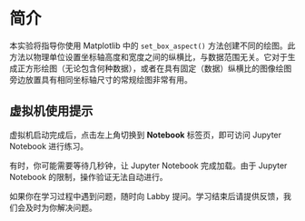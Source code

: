 # 简介

本实验将指导你使用 Matplotlib 中的 `set_box_aspect()` 方法创建不同的绘图。此方法以物理单位设置坐标轴高度和宽度之间的纵横比，与数据范围无关。它对于生成正方形绘图（无论包含何种数据），或者在具有固定（数据）纵横比的图像绘图旁边放置具有相同坐标轴尺寸的常规绘图非常有用。

## 虚拟机使用提示

虚拟机启动完成后，点击左上角切换到 **Notebook** 标签页，即可访问 Jupyter Notebook 进行练习。

有时，你可能需要等待几秒钟，让 Jupyter Notebook 完成加载。由于 Jupyter Notebook 的限制，操作验证无法自动进行。

如果你在学习过程中遇到问题，随时向 Labby 提问。学习结束后请提供反馈，我们会及时为你解决问题。
